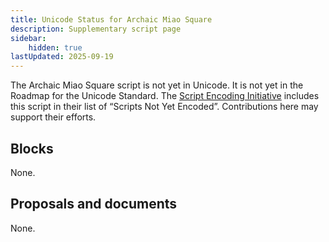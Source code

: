 ```yaml
---
title: Unicode Status for Archaic Miao Square
description: Supplementary script page
sidebar:
    hidden: true
lastUpdated: 2025-09-19
---
```


The Archaic Miao Square script is not yet in Unicode. It is not yet in the Roadmap for the Unicode Standard. The [Script Encoding Initiative](https://sei.berkeley.edu/) includes this script in their list of “Scripts Not Yet Encoded”. Contributions here may support their efforts.

## Blocks

None.

## Proposals and documents

None.
